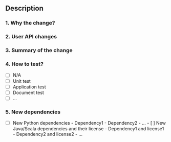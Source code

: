 ## Description

<!-- For small changes (<=3 files and <=50 lines of codes in the source folder), -->
<!-- you may remove Sections 1-4 below and just provide a simple description here -->

### 1. Why the change?

<!-- Provide the related github issue link if available -->

### 2. User API changes

<!-- Describe API changes (i.e., how users will use the feature) if any; -->
<!-- alternatively, provide a link to the github issue for the design -->

### 3. Summary of the change 

<!-- Provide the design for the implementation; -->
<!-- alternatively, provide a link to the github issue for the design -->

### 4. How to test?
- [ ] N/A
- [ ] Unit test
- [ ] Application test
- [ ] Document test
- [ ] ...

### 5. New dependencies

<!-- If no new dependency is introduced, remove this section -->

- [ ] New Python dependencies
       - Dependency1 
              - Dependency2
	             - ...
		     - [ ] New Java/Scala dependencies and their license
		            - Dependency1 and license1
			           - Dependency2 and license2
				          - ...
